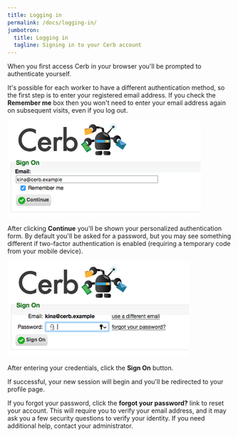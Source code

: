 ```yaml
---
title: Logging in
permalink: /docs/logging-in/
jumbotron:
  title: Logging in
  tagline: Signing in to your Cerb account
---
```


When you first access Cerb in your browser you'll be prompted to authenticate yourself.

It's possible for each worker to have a different authentication method, so the first step is to enter your registered email address.  If you check the **Remember me** box then you won't need to enter your email address again on subsequent visits, even if you log out.

<div class="cerb-screenshot">
<img src="/assets/images/docs/logging-in/login_email.png" class="screenshot">
</div>

After clicking **Continue** you'll be shown your personalized authentication form.  By default you'll be asked for a password, but you may see something different if two-factor authentication is enabled (requiring a temporary code from your mobile device).

<div class="cerb-screenshot">
<img src="/assets/images/docs/logging-in/login_auth.png" class="screenshot">
</div>

After entering your credentials, click the **Sign On** button.

If successful, your new session will begin and you'll be redirected to your profile page.

If you forgot your password, click the **forgot your password?** link to reset your account.  This will require you to verify your email address, and it may ask you a few security questions to verify your identity.  If you need additional help, contact your administrator.